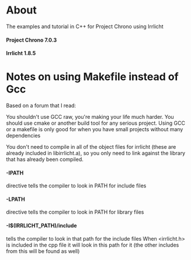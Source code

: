 # About 
The examples and tutorial in C++ for Project Chrono using Irrlicht

#### Project Chrono 7.0.3
#### Irrlicht 1.8.5

# Notes on using Makefile instead of Gcc
Based on a forum that I read:

You shouldn't use GCC raw, you're making your life much harder. You should use cmake or another build tool for any serious project. Using GCC or a makefile is only good for when you have small projects without many dependencies

You don't need to compile in all of the object files for irrlicht (these are already included in libirrlicht.a), so you only need to link against the library that has already been compiled.

#### -IPATH 

directive tells the compiler to look in PATH for include files

#### -LPATH 

directive tells the compiler to look in PATH for library files

#### -I$(IRRLICHT_PATH)/include 

tells the compiler to look in that path for the include files
When <irrlicht.h> is included in the cpp file it will look in this path for it (the other includes from this will be found as well)
